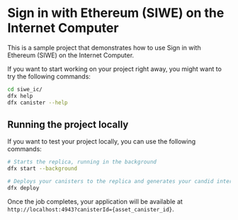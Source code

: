 # Sign in with Ethereum (SIWE) on the Internet Computer

This is a sample project that demonstrates how to use Sign in with Ethereum (SIWE) on the Internet Computer.

If you want to start working on your project right away, you might want to try the following commands:

```bash
cd siwe_ic/
dfx help
dfx canister --help
```

## Running the project locally

If you want to test your project locally, you can use the following commands:

```bash
# Starts the replica, running in the background
dfx start --background

# Deploys your canisters to the replica and generates your candid interface
dfx deploy
```

Once the job completes, your application will be available at `http://localhost:4943?canisterId={asset_canister_id}`.
